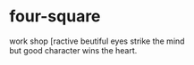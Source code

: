# four-square
work shop [ractive
beutiful eyes  strike the mind \
 but good character wins the heart.
 
